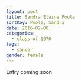 ```yaml
---
layout: post
title: Sandra Elaine Poole
sortKey: Poole, Sandra
date: 2016-02-08
categories:
  - class-of-1970
tags:
  - cancer
gender: female
---
```

E﻿ntry coming soon